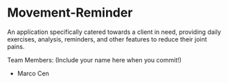 # Movement-Reminder
An application specifically catered towards a client in need, providing daily exercises, analysis, reminders, and other features to reduce their joint pains. 

Team Members: (Include your name here when you commit!)
- Marco Cen